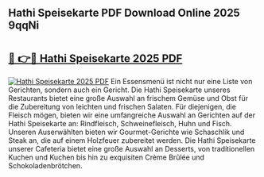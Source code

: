 ## Hathi Speisekarte PDF Download Online 2025 9qqNi

# <h2><a href="http://gcbng5.nevu.top/?p=Hathi+Speisekarte">🔗 👉🔴 Hathi Speisekarte 2025 PDF</a></h2>

[![Hathi Speisekarte 2025 PDF](https://i.imgur.com/dBaPXMq.png)](http://gcbng5.nevu.top/?p=Hathi+Speisekarte)
Ein Essensmenü ist nicht nur eine Liste von Gerichten, sondern auch ein Gericht. Die Hathi Speisekarte unseres Restaurants bietet eine große Auswahl an frischem Gemüse und Obst für die Zubereitung von leichten und frischen Salaten. Für diejenigen, die Fleisch mögen, bieten wir eine umfangreiche Auswahl an Gerichten auf der Hathi Speisekarte an: Rindfleisch, Schweinefleisch, Huhn und Fisch. Unseren Auserwählten bieten wir Gourmet-Gerichte wie Schaschlik und Steak an, die auf einem Holzfeuer zubereitet werden. Die Hathi Speisekarte unserer Cafeteria bietet eine große Auswahl an Desserts, von traditionellen Kuchen und Kuchen bis hin zu exquisiten Crème Brûlée und Schokoladenbrötchen.
